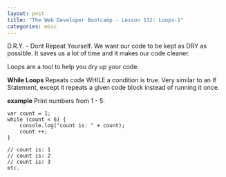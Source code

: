 ```yaml
---
layout: post
title: "The Web Developer Bootcamp - Lesson 132: Loops-1"
categories: misc
---
```


D.R.Y. - Dont Repeat Yourself. We want our code to be kept as DRY as possible. It saves us a lot of time and it makes our code cleaner.

Loops are a tool to help you dry up your code.

**While Loops**
Repeats code WHILE a condition is true.
Very similar to an If Statement, except it repeats a given code block instead of running it once.

**example**
Print numbers from 1 - 5:

``` 
var count = 1;
while (count < 6) {
    console.log("count is: " + count);
    count ++;
}

// count is: 1
// count is: 2
// count is: 3
etc.
```

